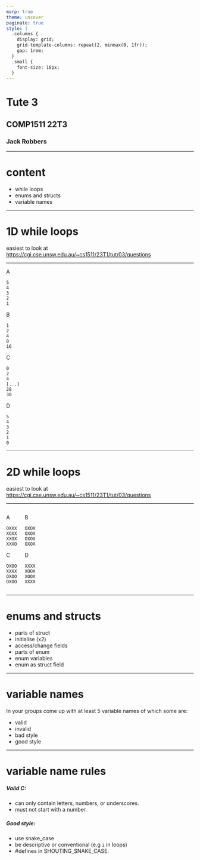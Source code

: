 ```yaml
---
marp: true
theme: uncover
paginate: true
style: |
  .columns {
    display: grid;
    grid-template-columns: repeat(2, minmax(0, 1fr));
    gap: 1rem;
  }
  .small {
    font-size: 18px;
  }
---
```


# Tute 3
## COMP1511 22T3
### Jack Robbers

---

# content

* while loops
* enums and structs
* variable names

---

# 1D while loops

easiest to look at https://cgi.cse.unsw.edu.au/~cs1511/23T1/tut/03/questions

---

A
```
5
4
3
2 
1
```

B
```
1
2 
4
8
16
```

C
```
0
2
4
[...]
28
30
```

D
```
5
4
3
2
1
0
```

---

# 2D while loops

easiest to look at https://cgi.cse.unsw.edu.au/~cs1511/23T1/tut/03/questions

---

<div class="columns">
<div>


A 
```
OXXX
XOXX
XXOX
XXXO
```
C
```
OXOO
XXXX
OXOO
OXOO
```

</div>
<div>

B
```
OXOX
OXOX
OXOX
OXOX
```


D
```
XXXX
XOOX
XOOX
XXXX
```

</div>
</div>

---

# enums and structs

* parts of struct 
* initialise (x2)
* access/change fields
* parts of enum
* enum variables
* enum as struct field
  
---

# variable names

In your groups come up with at least 5 variable names of which some are:
* valid
* invalid
* bad style
* good style

---

# variable name rules
##### Valid C: 
* can only contain letters, numbers, or underscores.
* must not start with a number.

##### Good style:
* use snake_case
* be descriptive or conventional  (e.g `i` in loops)
* #defines in SHOUTING_SNAKE_CASE.
